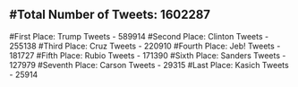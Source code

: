 #Total Number of Tweets: 1602287 
---
#First Place: Trump Tweets - 589914
#Second Place: Clinton Tweets - 255138
#Third Place: Cruz Tweets - 220910
#Fourth Place: Jeb! Tweets - 181727
#Fifth Place: Rubio Tweets - 171390
#Sixth Place: Sanders Tweets - 127979
#Seventh Place: Carson Tweets - 29315
#Last Place: Kasich Tweets - 25914
